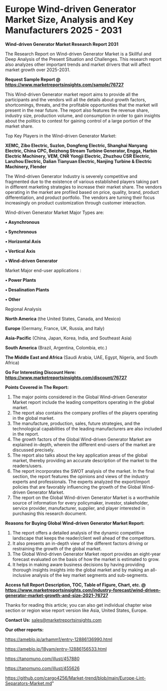 # Europe Wind-driven Generator Market Size, Analysis and Key Manufacturers 2025 - 2031

<strong>Wind-driven Generator Market Research Report 2031</strong>

The Research Report on Wind-driven Generator Market is a Skillful and Deep Analysis of the Present Situation and Challenges. This research report also analyzes other important trends and market drivers that will affect market growth over 2025-2031.

<strong>Request Sample Report @ <a href=https://www.marketreportsinsights.com/sample/76727>https://www.marketreportsinsights.com/sample/76727</a></strong>

This Wind-driven Generator market report aims to provide all the participants and the vendors will all the details about growth factors, shortcomings, threats, and the profitable opportunities that the market will present in the near future. The report also features the revenue share, industry size, production volume, and consumption in order to gain insights about the politics to contest for gaining control of a large portion of the market share.

Top Key Players in the Wind-driven Generator Market:

<strong>XEMC, Zibo Electric, Suzlon, Dongfeng Electric, Shanghai Nanyang Electric, China CPC, Beizhong Stream Turbine Generator, Engga, Harbin Electric Machinery, VEM, CNR Yongji Electric, Zhuzhou CSR Electric, Lanzhou Electric, Dalian Tianyuan Electric, Nanjing Turbine & Electric Machinery, Flender</strong>

The Wind-driven Generator Industry is severely competitive and fragmented due to the existence of various established players taking part in different marketing strategies to increase their market share. The vendors operating in the market are profiled based on price, quality, brand, product differentiation, and product portfolio. The vendors are turning their focus increasingly on product customization through customer interaction.

Wind-driven Generator Market Major Types are:

<strong>• Asynchronous

• Synchronous

• Horizontal Axis

• Vertical Axis

• Wind-driven Generator</strong>

Market Major end-user applications :

<strong>• Power Plants

• Desalination Plants

• Other</strong>

Regional Analysis

</u><strong><b>North America</b></strong> (the United States, Canada, and Mexico)

<strong><b>Europe </b></strong>(Germany, France, UK, Russia, and Italy)

<strong><b>Asia-Pacific</b></strong> (China, Japan, Korea, India, and Southeast Asia)

<strong><b>South America</b></strong> (Brazil, Argentina, Colombia, etc.)

<strong><b>The Middle East and Africa</b></strong> (Saudi Arabia, UAE, Egypt, Nigeria, and South Africa)

<strong>Go For Interesting Discount Here: <a href=https://www.marketreportsinsights.com/discount/76727>https://www.marketreportsinsights.com/discount/76727</a></strong>

<strong>Points Covered in The Report:</strong>
<ol>
  <li>The major points considered in the Global Wind-driven Generator Market report include the leading competitors operating in the global market.</li>
  <li>The report also contains the company profiles of the players operating in the global market.</li>
  <li>The manufacture, production, sales, future strategies, and the technological capabilities of the leading manufacturers are also included in the report.</li>
  <li>The growth factors of the Global Wind-driven Generator Market are explained in-depth, wherein the different end-users of the market are discussed precisely.</li>
  <li>The report also talks about the key application areas of the global market, thereby providing an accurate description of the market to the readers/users.</li>
  <li>The report incorporates the SWOT analysis of the market. In the final section, the report features the opinions and views of the industry experts and professionals. The experts analyzed the export/import policies that are favorably influencing the growth of the Global Wind-driven Generator Market.</li>
  <li>The report on the Global Wind-driven Generator Market is a worthwhile source of information for every policymaker, investor, stakeholder, service provider, manufacturer, supplier, and player interested in purchasing this research document.</li>
</ol>
<strong>Reasons for Buying Global Wind-driven Generator Market Report:</strong>

<ol>
  <li>The report offers a detailed analysis of the dynamic competitive landscape that keeps the reader/client well ahead of the competitors.</li>
  <li>It also presents an in-depth view of the different factors driving or restraining the growth of the global market.</li>
  <li>The Global Wind-driven Generator Market report provides an eight-year forecast evaluated on the basis of how the market is estimated to grow.</li>
  <li>It helps in making aware business decisions by having providing thorough insights insights into the global market and by making an all-inclusive analysis of the key market segments and sub-segments.</li>
</ol>
<strong>Access full Report Description, TOC, Table of Figure, Chart, etc. @ <a href=https://www.marketreportsinsights.com/industry-forecast/wind-driven-generator-market-growth-and-size-2021-76727>https://www.marketreportsinsights.com/industry-forecast/wind-driven-generator-market-growth-and-size-2021-76727</a></strong>


Thanks for reading this article; you can also get individual chapter wise section or region wise report version like Asia, United States, Europe.

<strong>Contact Us:</strong>
sales@marketreportsinsights.com

<strong>Our other reports:</strong>

<a href=https://ameblo.jp/arhamm1/entry-12886136990.html>https://ameblo.jp/arhamm1/entry-12886136990.html</a>

<a href=https://ameblo.jp/18yam/entry-12886156533.html>https://ameblo.jp/18yam/entry-12886156533.html</a>

<a href=https://tanomuno.com/illust/457880>https://tanomuno.com/illust/457880</a>

<a href=https://tanomuno.com/illust/455626>https://tanomuno.com/illust/455626</a>

<a href=https://github.com/cargo4256/Market-trend/blob/main/Europe-Lint-Separators-Market.md>https://github.com/cargo4256/Market-trend/blob/main/Europe-Lint-Separators-Market.md</a>"
